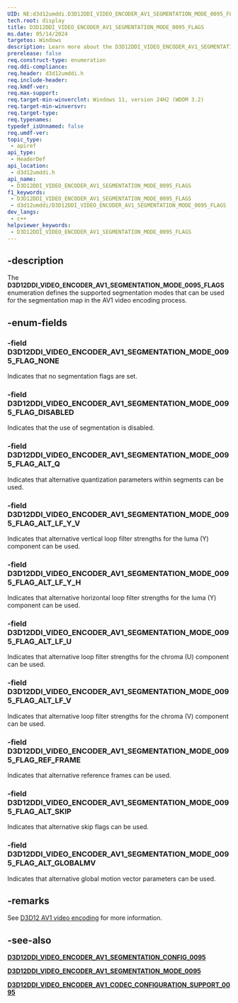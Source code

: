 ```yaml
---
UID: NE:d3d12umddi.D3D12DDI_VIDEO_ENCODER_AV1_SEGMENTATION_MODE_0095_FLAGS
tech.root: display
title: D3D12DDI_VIDEO_ENCODER_AV1_SEGMENTATION_MODE_0095_FLAGS
ms.date: 05/14/2024
targetos: Windows
description: Learn more about the D3D12DDI_VIDEO_ENCODER_AV1_SEGMENTATION_MODE_0095_FLAGS enumeration.
prerelease: false
req.construct-type: enumeration
req.ddi-compliance: 
req.header: d3d12umddi.h
req.include-header: 
req.kmdf-ver: 
req.max-support: 
req.target-min-winverclnt: Windows 11, version 24H2 (WDDM 3.2)
req.target-min-winversvr: 
req.target-type: 
req.typenames: 
typedef_isUnnamed: false
req.umdf-ver: 
topic_type:
 - apiref
api_type:
 - HeaderDef
api_location:
 - d3d12umddi.h
api_name:
 - D3D12DDI_VIDEO_ENCODER_AV1_SEGMENTATION_MODE_0095_FLAGS
f1_keywords:
 - D3D12DDI_VIDEO_ENCODER_AV1_SEGMENTATION_MODE_0095_FLAGS
 - d3d12umddi/D3D12DDI_VIDEO_ENCODER_AV1_SEGMENTATION_MODE_0095_FLAGS
dev_langs:
 - c++
helpviewer_keywords:
 - D3D12DDI_VIDEO_ENCODER_AV1_SEGMENTATION_MODE_0095_FLAGS
---
```


## -description

The **D3D12DDI_VIDEO_ENCODER_AV1_SEGMENTATION_MODE_0095_FLAGS** enumeration defines the supported segmentation modes that can be used for the segmentation map in the AV1 video encoding process.

## -enum-fields

### -field D3D12DDI_VIDEO_ENCODER_AV1_SEGMENTATION_MODE_0095_FLAG_NONE

Indicates that no segmentation flags are set.

### -field D3D12DDI_VIDEO_ENCODER_AV1_SEGMENTATION_MODE_0095_FLAG_DISABLED

Indicates that the use of segmentation is disabled.

### -field D3D12DDI_VIDEO_ENCODER_AV1_SEGMENTATION_MODE_0095_FLAG_ALT_Q

Indicates that alternative quantization parameters within segments can be used.

### -field D3D12DDI_VIDEO_ENCODER_AV1_SEGMENTATION_MODE_0095_FLAG_ALT_LF_Y_V

Indicates that alternative vertical loop filter strengths for the luma (Y) component can be used.

### -field D3D12DDI_VIDEO_ENCODER_AV1_SEGMENTATION_MODE_0095_FLAG_ALT_LF_Y_H

Indicates that alternative horizontal loop filter strengths for the luma (Y) component can be used.

### -field D3D12DDI_VIDEO_ENCODER_AV1_SEGMENTATION_MODE_0095_FLAG_ALT_LF_U

Indicates that alternative loop filter strengths for the chroma (U) component can be used.

### -field D3D12DDI_VIDEO_ENCODER_AV1_SEGMENTATION_MODE_0095_FLAG_ALT_LF_V

Indicates that alternative loop filter strengths for the chroma (V) component can be used.

### -field D3D12DDI_VIDEO_ENCODER_AV1_SEGMENTATION_MODE_0095_FLAG_REF_FRAME

Indicates that alternative reference frames can be used.

### -field D3D12DDI_VIDEO_ENCODER_AV1_SEGMENTATION_MODE_0095_FLAG_ALT_SKIP

Indicates that alternative skip flags can be used.

### -field D3D12DDI_VIDEO_ENCODER_AV1_SEGMENTATION_MODE_0095_FLAG_ALT_GLOBALMV

Indicates that alternative global motion vector parameters can be used.

## -remarks

See [D3D12 AV1 video encoding](/windows-hardware/drivers/display/video-encoding-d3d12-av1) for more information.

## -see-also

[**D3D12DDI_VIDEO_ENCODER_AV1_SEGMENTATION_CONFIG_0095**](ns-d3d12umddi-d3d12ddi_video_encoder_av1_segmentation_config_0095.md)

[**D3D12DDI_VIDEO_ENCODER_AV1_SEGMENTATION_MODE_0095**](ne-d3d12umddi-d3d12ddi_video_encoder_av1_segmentation_mode_0095.md)

[**D3D12DDI_VIDEO_ENCODER_AV1_CODEC_CONFIGURATION_SUPPORT_0095**](ns-d3d12umddi-d3d12ddi_video_encoder_av1_codec_configuration_support_0095.md)  
